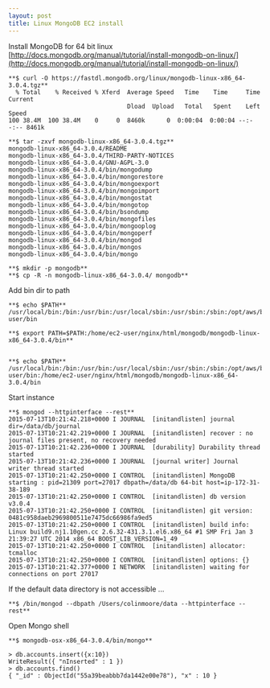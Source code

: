 ```yaml
---
layout: post
title: Linux MongoDB EC2 install
---
```



Install MongoDB for 64 bit linux [http://docs.mongodb.org/manual/tutorial/install-mongodb-on-linux/](http://docs.mongodb.org/manual/tutorial/install-mongodb-on-linux/)


    **$ curl -O https://fastdl.mongodb.org/linux/mongodb-linux-x86_64-3.0.4.tgz**
      % Total    % Received % Xferd  Average Speed   Time    Time     Time  Current
                                     Dload  Upload   Total   Spent    Left  Speed
    100 38.4M  100 38.4M    0     0  8460k      0  0:00:04  0:00:04 --:--:-- 8461k

    **$ tar -zxvf mongodb-linux-x86_64-3.0.4.tgz**
    mongodb-linux-x86_64-3.0.4/README
    mongodb-linux-x86_64-3.0.4/THIRD-PARTY-NOTICES
    mongodb-linux-x86_64-3.0.4/GNU-AGPL-3.0
    mongodb-linux-x86_64-3.0.4/bin/mongodump
    mongodb-linux-x86_64-3.0.4/bin/mongorestore
    mongodb-linux-x86_64-3.0.4/bin/mongoexport
    mongodb-linux-x86_64-3.0.4/bin/mongoimport
    mongodb-linux-x86_64-3.0.4/bin/mongostat
    mongodb-linux-x86_64-3.0.4/bin/mongotop
    mongodb-linux-x86_64-3.0.4/bin/bsondump
    mongodb-linux-x86_64-3.0.4/bin/mongofiles
    mongodb-linux-x86_64-3.0.4/bin/mongooplog
    mongodb-linux-x86_64-3.0.4/bin/mongoperf
    mongodb-linux-x86_64-3.0.4/bin/mongod
    mongodb-linux-x86_64-3.0.4/bin/mongos
    mongodb-linux-x86_64-3.0.4/bin/mongo

    **$ mkdir -p mongodb**
    **$ cp -R -n mongodb-linux-x86_64-3.0.4/ mongodb**


Add bin dir to path

    **$ echo $PATH**
    /usr/local/bin:/bin:/usr/bin:/usr/local/sbin:/usr/sbin:/sbin:/opt/aws/bin:/home/ec2-user/bin

    **$ export PATH=$PATH:/home/ec2-user/nginx/html/mongodb/mongodb-linux-x86_64-3.0.4/bin**


    **$ echo $PATH**
    /usr/local/bin:/bin:/usr/bin:/usr/local/sbin:/usr/sbin:/sbin:/opt/aws/bin:/home/ec2-user/bin:/home/ec2-user/nginx/html/mongodb/mongodb-linux-x86_64-3.0.4/bin


Start instance

    **$ mongod --httpinterface --rest**
    2015-07-13T10:21:42.218+0000 I JOURNAL  [initandlisten] journal dir=/data/db/journal
    2015-07-13T10:21:42.219+0000 I JOURNAL  [initandlisten] recover : no journal files present, no recovery needed
    2015-07-13T10:21:42.236+0000 I JOURNAL  [durability] Durability thread started
    2015-07-13T10:21:42.236+0000 I JOURNAL  [journal writer] Journal writer thread started
    2015-07-13T10:21:42.250+0000 I CONTROL  [initandlisten] MongoDB starting : pid=21309 port=27017 dbpath=/data/db 64-bit host=ip-172-31-38-189
    2015-07-13T10:21:42.250+0000 I CONTROL  [initandlisten] db version v3.0.4
    2015-07-13T10:21:42.250+0000 I CONTROL  [initandlisten] git version: 0481c958daeb2969800511e7475dc66986fa9ed5
    2015-07-13T10:21:42.250+0000 I CONTROL  [initandlisten] build info: Linux build9.nj1.10gen.cc 2.6.32-431.3.1.el6.x86_64 #1 SMP Fri Jan 3 21:39:27 UTC 2014 x86_64 BOOST_LIB_VERSION=1_49
    2015-07-13T10:21:42.250+0000 I CONTROL  [initandlisten] allocator: tcmalloc
    2015-07-13T10:21:42.250+0000 I CONTROL  [initandlisten] options: {}
    2015-07-13T10:21:42.377+0000 I NETWORK  [initandlisten] waiting for connections on port 27017


If the default data directory is not accessible ...

    **$ /bin/mongod --dbpath /Users/colinmoore/data --httpinterface --rest**
    

Open Mongo shell

    **$ mongodb-osx-x86_64-3.0.4/bin/mongo**

    > db.accounts.insert({x:10})
    WriteResult({ "nInserted" : 1 })
    > db.accounts.find()
    { "_id" : ObjectId("55a39beabbb7da1442e00e78"), "x" : 10 }





